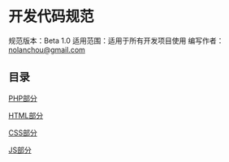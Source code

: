 开发代码规范
===================

规范版本：Beta 1.0 
适用范围：适用于所有开发项目使用 
编写作者：[nolanchou@gmail.com](mailto:nolanchou@gmail.com) 

目录
----------
[PHP部分](/php.md)

[HTML部分](/html.md)

[CSS部分](/css.md)

[JS部分](/js.md)